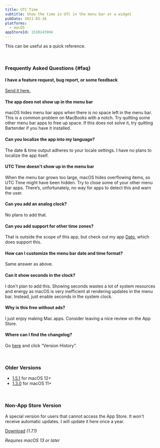 ```yaml
---
title: UTC Time
subtitle: Show the time in UTC in the menu bar or a widget
pubDate: 2021-03-16
platforms:
  - macOS
appStoreId: 1538245904
---
```


This can be useful as a quick reference.

<br>

### Frequently Asked Questions {#faq}

#### I have a feature request, bug report, or some feedback

[Send it here.](https://sindresorhus.com/feedback?product=UTC%20Time&referrer=Website-FAQ)

#### The app does not show up in the menu bar

macOS hides menu bar apps when there is no space left in the menu bar. This is a common problem on MacBooks with a notch. Try quitting some other menu bar apps to free up space. If this does not solve it, try quitting Bartender if you have it installed.

#### Can you localize the app into my language?

The date & time output adheres to your locale settings. I have no plans to localize the app itself.

#### UTC Time doesn't show up in the menu bar

When the menu bar grows too large, macOS hides overflowing items, so UTC Time might have been hidden. Try to close some of your other menu bar apps. There’s, unfortunately, no way for apps to detect this and warn the user.

#### Can you add an analog clock?

No plans to add that.

#### Can you add support for other time zones?

That is outside the scope of this app, but check out my app [Dato](https://sindresorhus.com/dato), which does support this.

#### How can I customize the menu bar date and time format?

Same answer as above.

#### Can it show seconds in the clock?

I don't plan to add this. Showing seconds wastes a lot of system resources and energy as macOS is very inefficient at rendering updates in the menu bar. Instead, just enable seconds in the system clock.

#### Why is this free without ads?

I just enjoy making Mac apps. Consider leaving a nice review on the App Store.

#### Where can I find the changelog?

Go [here](https://apps.apple.com/app/id1538245904) and click “Version History”.

<br>

### Older Versions

- [1.5.1](https://github.com/sindresorhus/meta/files/10767291/UTC.Time.1.5.1.-.macOS.12.zip) for macOS 12+
- [1.3.0](https://github.com/sindresorhus/meta/files/8007477/UTC.Time.1.3.0.-.macOS.11.zip) for macOS 11+

<br>

### Non-App Store Version

A special version for users that cannot access the App Store. It won't receive automatic updates. I will update it here once a year.

[Download](https://dsc.cloud/sindresorhus/UTC-Time-1.7.1-1687649720.zip) *(1.7.1)*

*Requires macOS 13 or later*
